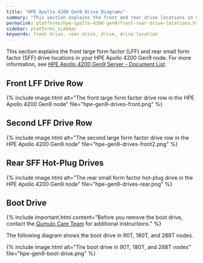```yaml
---
title: "HPE Apollo 4200 Gen9 Drive Diagrams"
summary: "This section explains the front and rear drive locations in your HPE Apollo 4200 Gen9 node."
permalink: platforms/hpe-apollo-4200-gen9/front-rear-drive-locations.html
sidebar: platforms_sidebar
keywords: front drive, rear drive, drive, drive location
---
```


This section explains the front large form factor (LFF) and rear small form factor (SFF) drive locations in your HPE Apollo 4200 Gen9 node. For more information, see [HPE Apollo 4200 Gen9 Server - Document List](https://support.hpe.com/hpesc/public/docDisplay?docLocale=en_US&docId=c05058024).

## Front LFF Drive Row
{% include image.html alt="The front large form factor drive row in the HPE Apollo 4200 Gen9 node" file="hpe-gen9-drives-front.png" %}

## Second LFF Drive Row
{% include image.html alt="The second large form factor drive row in the HPE Apollo 4200 Gen9 node" file="hpe-gen9-drives-front2.png" %}

## Rear SFF Hot-Plug Drives
{% include image.html alt="The rear small form factor hot-plug drive in the HPE Apollo 4200 Gen9 node" file="hpe-gen9-drives-rear.png" %}

## Boot Drive
{% include important.html content="Before you remove the boot drive, contact the [Qumulo Care Team](https://care.qumulo.com/hc/en-us/articles/115008409408) for additional instructions." %}

The following diagram shows the boot drive in 90T, 180T, and 288T nodes.

{% include image.html alt="The boot drive in 90T, 180T, and 288T nodes" file="hpe-gen9-boot-drive.png" %}
